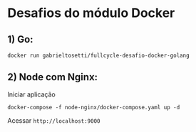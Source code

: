 # Desafios do módulo Docker

## 1) Go:
```
docker run gabrieltosetti/fullcycle-desafio-docker-golang
```

## 2) Node com Nginx:

Iniciar aplicação
```
docker-compose -f node-nginx/docker-compose.yaml up -d
```

Acessar `http://localhost:9000`
